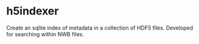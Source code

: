 # h5indexer
Create an sqlite index of metadata in a collection of HDF5 files.  Developed for searching within NWB files.
